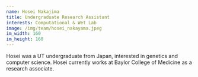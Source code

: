 ```yaml
---
name: Hosei Nakajima
title: Undergraduate Research Assistant
interests: Computational & Wet Lab
image: /img/team/hosei_nakayama.jpeg
im_width: 160
im_height: 160
---
```


Hosei was a UT undergraduate from Japan, interested in genetics and computer science.
Hosei currently works at Baylor College of Medicine as a research associate.
